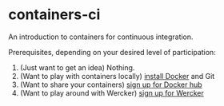 # containers-ci
An introduction to containers for continuous integration.

Prerequisites, depending on your desired level of participation:

1. (Just want to get an idea) Nothing.
2. (Want to play with containers locally) [install Docker](https://docs.docker.com/engine/installation/) and Git
3. (Want to share your containers) [sign up for Docker hub](https://hub.docker.com/)
4. (Want to play around with Wercker) [sign up for Wercker](http://wercker.com/)
